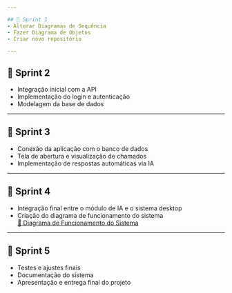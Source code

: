 ```yaml
---

## 📌 Sprint 1
- Alterar Diagramas de Sequência  
- Fazer Diagrama de Objetos  
- Criar novo repositório  

---
```


## 📌 Sprint 2
- Integração inicial com a API  
- Implementação do login e autenticação  
- Modelagem da base de dados  

---

## 📌 Sprint 3
- Conexão da aplicação com o banco de dados  
- Tela de abertura e visualização de chamados  
- Implementação de respostas automáticas via IA  

---

## 📌 Sprint 4
- Integração final entre o módulo de IA e o sistema desktop  
- Criação do diagrama de funcionamento do sistema  
[📄 Diagrama de Funcionamento do Sistema](https://github.com/LucasAntonioGS/NeoDesk/blob/main/Diagrama_De_Funcionamento_Do_Sistema%20Atualizado%202.2.asta)

---

## 📌 Sprint 5
- Testes e ajustes finais  
- Documentação do sistema  
- Apresentação e entrega final do projeto
